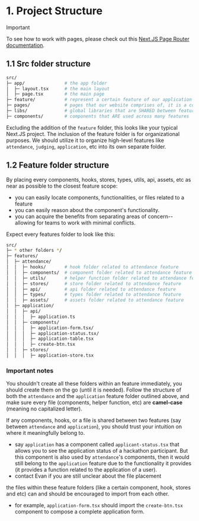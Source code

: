 # 1. Project Structure
> [!IMPORTANT]  
> To see how to work with pages, please check out this [Next.JS Page Router documentation](https://nextjs.org/docs/pages).

## 1.1 Src folder structure
```sh
src/
├─ app/               # the app folder
│  ├─ layout.tsx      # the main layout
│  ├─ page.tsx        # the main page
├─ feature/           # represent a certain feature of our application
├─ pages/             # pages that our website comprises of, it is a combination of features
├─ libs/              # global libraries that are SHARED between features
├─ components/        # components that ARE used across many features

```

Excluding the addition of the `feature` folder, this looks like your typical Next.JS project. The inclusion of the feature folder is for organizational purposes. We should utilize it to organize high-level features like `attendance`, `judging`, `application`, etc into its own separate folder.

## 1.2 Feature folder structure
By placing every components, hooks, stores, types, utils, api, assets, etc as near as possible to the closest feature scope:
- you can easily locate components, functionalities, or files related to a feature
- you can easily reason about the component's functionality.
- you can acquire the benefits from separating areas of concern-- allowing for teams to work with minimal conflicts.

Expect every features folder to look like this:

```sh
src/
├─ * other folders */
├─ features/
│  ├─ attendance/
│  │  ├─ hooks/       # hook folder related to attendance feature
│  │  ├─ components/  # component folder related to attendance feature
│  │  ├─ utils/       # helper function folder related to attendance feature
│  │  ├─ stores/      # store folder related to attendance feature
│  │  ├─ api/         # api folder related to attendance feature
│  │  ├─ types/       # types folder related to attendance feature
│  │  ├─ assets/      # assets folder related to attendance feature
│  ├─ application/
│  │  ├─ api/
│  │  │  ├─ application.ts
│  │  ├─ components/
│  │  │  ├─ application-form.tsx/
│  │  │  ├─ application-status.tsx/
│  │  │  ├─ application-table.tsx
│  │  │  ├─ create-btn.tsx
│  │  ├─ stores/
│  │  │  ├─ application-store.tsx
```

### Important notes
You shouldn't create all these folders within an feature immediately, you should create them on the go (until it is needed). Follow the structure of both the `attendance` and the `application` feature folder outlined above, and make sure every file (components, helper function, etc) are **camel-case** (meaning no capitalized letter).

If any components, hooks, or a file is shared between two features (say between `attendance` and `application`), you should trust your intuition on where it meaningfully belong to.
- say `application` has a component called `applicant-status.tsx` that allows you to see the application status of a hackathon participant. But this component is also used by `attendance`'s components, then it would still belong to the `application` feature due to the functionality it provides (it provides a function related to the application of a user).
- contact Evan if you are still unclear about the file placement

the files within these feature folders (like a certain component, hook, stores and etc) can and should be encouraged to import from each other.
- for example, `application-form.tsx` should import the `create-btn.tsx` component to compose a complete application form.
